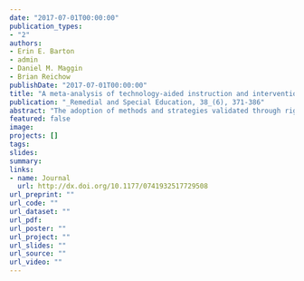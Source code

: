 ```yaml
---
date: "2017-07-01T00:00:00"
publication_types:
- "2"
authors:
- Erin E. Barton
- admin
- Daniel M. Maggin
- Brian Reichow
publishDate: "2017-07-01T00:00:00"
title: "A meta-analysis of technology-aided instruction and intervention for students with ASD"
publication: "_Remedial and Special Education, 38_(6), 371-386"
abstract: "The adoption of methods and strategies validated through rigorous, experimentally oriented research is a core professional value of special education. We conducted a systematic review and meta-analysis examining the experimental literature on Technology-Aided Instruction and Intervention (TAII) using research identified as part of the National Autism Professional Development Project. We applied novel between-case effect size methods to the TAII single-case research base. In addition, we used meta-analytic methodologies to examine the methodological quality of the research, calculate average effect sizes to quantify the level of evidence for TAII, and compare effect sizes across single-case and group-based experimental research. Results identified one category of TAII—computer-assisted instruction—as an evidence-based practice across both single-case and group studies. The remaining two categories of TAII—augmentative and alternative communication and virtual reality—were not identified as evidence-based using What Works Clearinghouse summary ratings."
featured: false
image: 
projects: []
tags: 
slides: 
summary: 
links:
- name: Journal
  url: http://dx.doi.org/10.1177/0741932517729508
url_preprint: ""
url_code: ""
url_dataset: ""
url_pdf: 
url_poster: ""
url_project: ""
url_slides: ""
url_source: ""
url_video: ""
---
```

